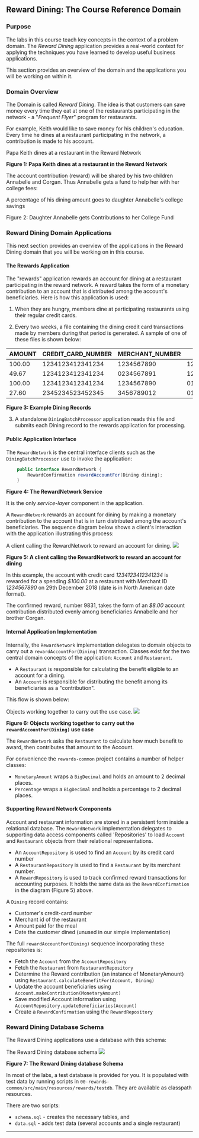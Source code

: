 ## Reward Dining: The Course Reference Domain

### Purpose
The labs in this course teach key concepts in the context of a problem domain. 
The *Reward Dining* application provides a real-world context for applying the techniques you have learned to develop useful business applications.

This section provides an overview of the domain and the applications you will be working on within it.

### Domain Overview
The Domain is called *Reward Dining*. The idea is that customers can save money every time 
they eat at one of the restaurants participating in the network - a "*Frequent Flyer*" program
for restaurants.

For example, Keith would like to save money for his children's education. Every time he dines at a restaurant participating in the network, a contribution is made to his account.

<img>Papa Keith dines at a restaurant in the Reward Network

**Figure 1: Papa Keith dines at a restaurant in the Reward Network**

The account contribution (reward) will be shared by his two children Annabelle and Corgan. Thus Annabelle gets a fund to help her with her college fees:

<img>A percentage of his dining amount goes to daughter Annabelle's college savings

Figure 2: Daughter Annabelle gets Contributions to her College Fund
 
### Reward Dining Domain Applications
This next section provides an overview of the applications in the Reward Dining domain that you will be working on in this course.

#### The Rewards Application
The "rewards" application rewards an account for dining at a restaurant participating in the reward network. A reward takes the form of a monetary contribution to an account that is distributed among the account's beneficiaries. Here is how this application is used:

1. When they are hungry, members dine at participating restaurants using their regular credit cards.

2. Every two weeks, a file containing the dining credit card transactions made by members during that period is generated. A sample of one of these files is shown below:

AMOUNT  |  CREDIT_CARD_NUMBER  |  MERCHANT_NUMBER  |  DATE
--------|----------------------|--------------------|--------
100.00  | 1234123412341234    | 1234567890      | 12/29/2010
49.67   | 1234123412341234    | 0234567891      | 12/31/2010
100.00  | 1234123412341234    | 1234567890      | 01/01/2010
27.60   | 2345234523452345    | 3456789012      | 01/02/2010

**Figure 3: Example Dining Records**

3. A standalone `DiningBatchProcessor` application reads this file and submits each Dining record to the rewards application for processing.

#### Public Application Interface
The `RewardNetwork` is the central interface clients such as the `DiningBatchProcessor` use to invoke the application:
``` java
    public interface RewardNetwork {
        RewardConfirmation rewardAccountFor(Dining dining);
    }
```
**Figure 4: The RewardNetwork Service**

It is the only *service-layer* component in the application.

A `RewardNetwork` rewards an account for dining by making a monetary contribution to the account that is in turn distributed among the account's beneficiaries. The sequence diagram below shows a client's interaction with the application illustrating this process:

<img>A client calling the RewardNetwork to reward an account for dining.
<img src="Rewards-application.png">

**Figure 5: A client calling the RewardNetwork to reward an account for dining**

In this example, the account with credit card *1234123412341234* is rewarded for a spending *$100.00* 
at a restaurant with Merchant ID *1234567890* on 29th December 2018 (date is in North American date format).

The confirmed reward, number 9831, takes the form of an *$8.00* account contribution distributed evenly among beneficiaries Annabelle and her brother Corgan.

#### Internal Application Implementation ####
Internally, the `RewardNetwork` implementation delegates to domain objects to carry out 
a `rewardAccountFor(Dining)` transaction. 
Classes exist for the two central domain concepts of the application: `Account` and `Restaurant`.

- A `Restaurant` is responsible for calculating the benefit eligible to an account for a dining.
- An `Account` is responsible for distributing the benefit among its beneficiaries as a "contribution".

This flow is shown below:

Objects working together to carry out the  use case.
<img src="rewardnetwork-domainobject-interaction.png">

**Figure 6: Objects working together to carry out the `rewardAccountFor(Dining)` use case**

The `RewardNetwork` asks the `Restaurant` to calculate how much benefit to award, then contributes that amount to the Account.

For convenience the `rewards-common` project contains a number of helper classes:

- `MonetaryAmount` wraps a `BigDecimal` and holds an amount to 2 decimal places.
- `Percentage` wraps a `BigDecimal` and holds a percentage to 2 decimal places.
#### Supporting Reward Network Components
Account and restaurant information are stored in a persistent form inside a relational database. 
The `RewardNetwork` implementation delegates to supporting data access components 
called 'Repositories' to load `Account` and `Restaurant` objects from their relational representations.

- An `AccountRepository` is used to find an `Account` by its credit card number
- A `RestaurantRepository` is used to find a `Restaurant` by its merchant number.
- A `RewardRepository` is used to track confirmed reward transactions for accounting purposes. It holds the same data as the `RewardConfirmation` in the diagram (Figure 5) above.

A `Dining` record contains:
- Customer's credit-card number
- Merchant id of the restaurant
- Amount paid for the meal
- Date the customer dined (unused in our simple implementation)

The full `rewardAccountFor(Dining)` sequence incorporating these repositories is:

- Fetch the `Account` from the `AccountRepository`
- Fetch the `Restaurant` from `RestaurantRepository`
- Determine the Reward contribution (an instance of MonetaryAmount) using `Restaurant.calculateBenefitFor(Account, Dining)`
- Update the account beneficiaries using `Account.makeContribution(MonetaryAmount)`
- Save modified Account information using `AccountRepository.updateBeneficiaries(Account)`
- Create a `RewardConfirmation` using the `RewardRepository`

### Reward Dining Database Schema
The Reward Dining applications use a database with this schema:

The Reward Dining database schema <img src="rewardDining-databaseSchema.png">

**Figure 7: The Reward Dining database Schema**

In most of the labs, a test database is provided for you. 
It is populated with test data by running scripts 
in `00-rewards-common/src/main/resources/rewards/testdb`. They are available as classpath resources.

There are two scripts:

- `schema.sql` - creates the necessary tables, and
- `data.sql` - adds test data (several accounts and a single restaurant)

---
